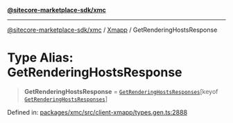 [**@sitecore-marketplace-sdk/xmc**](../../../../README.md)

***

[@sitecore-marketplace-sdk/xmc](../../../../README.md) / [Xmapp](../README.md) / GetRenderingHostsResponse

# Type Alias: GetRenderingHostsResponse

> **GetRenderingHostsResponse** = [`GetRenderingHostsResponses`](GetRenderingHostsResponses.md)\[keyof [`GetRenderingHostsResponses`](GetRenderingHostsResponses.md)\]

Defined in: [packages/xmc/src/client-xmapp/types.gen.ts:2888](https://github.com/Sitecore/marketplace-sdk/blob/893df143248e67d8c66e942a96045542130259a0/packages/xmc/src/client-xmapp/types.gen.ts#L2888)
